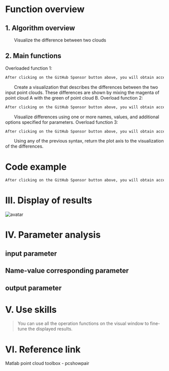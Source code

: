 #  Function overview 

##  1. Algorithm overview 

   Visualize the difference between two clouds 

##  2. Main functions 

 Overloaded function 1: 

  ```python  
After clicking on the GitHub Sponsor button above, you will obtain access permissions to my private code repository ( https://github.com/slowlon/my_code_bar ) to view this blog code. By searching the code number of this blog, you can find the code you need, code number is: 202402030957451315
  ```  
   Create a visualization that describes the differences between the two input point clouds. These differences are shown by mixing the magenta of point cloud A with the green of point cloud B. Overload function 2: 

  ```python  
After clicking on the GitHub Sponsor button above, you will obtain access permissions to my private code repository ( https://github.com/slowlon/my_code_bar ) to view this blog code. By searching the code number of this blog, you can find the code you need, code number is: 202402030957451315
  ```  
   Visualize differences using one or more names, values, and additional options specified for parameters. Overload function 3: 

  ```python  
After clicking on the GitHub Sponsor button above, you will obtain access permissions to my private code repository ( https://github.com/slowlon/my_code_bar ) to view this blog code. By searching the code number of this blog, you can find the code you need, code number is: 202402030957451315
  ```  
   Using any of the previous syntax, return the plot axis to the visualization of the differences. 

#  Code example 

  ```python  
After clicking on the GitHub Sponsor button above, you will obtain access permissions to my private code repository ( https://github.com/slowlon/my_code_bar ) to view this blog code. By searching the code number of this blog, you can find the code you need, code number is: 202402030957451315
  ```  
#  III. Display of results 

 ![avatar]( 6a8f1928114f42209e8d180878dfd92b.png) 

#  IV. Parameter analysis 

##  input parameter 

##  Name-value corresponding parameter 

##  output parameter 

#  V. Use skills 

>  You can use all the operation functions on the visual window to fine-tune the displayed results. 

#  VI. Reference link 

 Matlab point cloud toolbox - pcshowpair 

